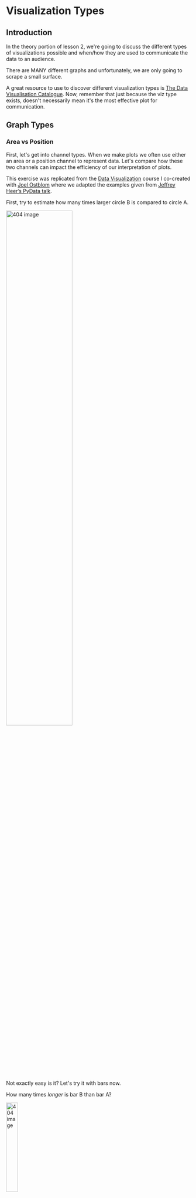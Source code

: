 #  Visualization Types 

## Introduction 

In the theory portion of lesson 2, we're going to discuss the different types of visualizations possible and when/how they are used to communicate the data to an audience. 

There are MANY different graphs and unfortunately, we are only going to scrape a small surface. 

A great resource to use to discover different visualization types is [The Data Visualisation Catalogue](https://datavizcatalogue.com/). Now, remember that just because the viz type exists, doesn't necessarily mean it's the most effective plot for communication. 

## Graph Types 

### Area vs Position

First, let's get into channel types. When we make plots we often use either an area or a position channel to represent data. Let's compare how these two channels can impact the efficiency of our interpretation of plots.  

This exercise was replicated from the [Data Visualization](https://viz-learn.mds.ubc.ca/en/module2) course I co-created with [Joel Ostblom](https://joelostblom.com/) where we adapted the examples given from [Jeffrey Heer’s PyData talk](https://www.youtube.com/watch?v=hsfWtPH2kDg). 

First, try to estimate how many times larger circle B is compared to circle A.


<img src="imgs/circles1.png"  width = "60%" alt="404 image" />


<br>
<br>


Not exactly easy is it? Let's try it with bars now. 

How many times *longer* is bar B than bar A?

<img src="imgs/bars1.png"  width = "25%" alt="404 image" />


<br>
<br>

Well, the answer is the same in both examples the bar B is 8 times longer than bar A and circle B is 8 times larger than the area of circle A. 

Even if you were right with both of these estimates, you would have likely found it easier to compare the length of the bars over the area of the circles. The other question that may come to mind is are you suppose to compare diameter, radius, or area? 

With bars, so long are the widths are the same the ambiguity is lower for comparing objects. 

This is something that really should be on your mind when using visualizations to communicate insights.  

### Pie Charts 

A pie chart is a circular graph (a pie 🥧 if you will) that is broken into slices to illustrate the numerical proportion of a whole.

In pie charts, the arc length, angle and area of each slice are proportional to the value it's representing.


<img src="imgs/pies.png"  width = "100%" alt="404 image" />


Pie charts generally work well when the values are easy fractions like a half or quarter or when the datasets are small but this figure has a bad reputation in data science and is often criticized by experts.  

This communication of information can instead be displayed with either a stacked bar chart or side-by-side bar charts. 


### Stacked Bar Charts 

Stacked bar charts communicate the same information as a pie chart however often it is argued that this is easier to compare values. 

Often stacked bar charts are ideal when there are only two categories since both segments will be easy to compare between categories.


<img src="imgs/stacked.png"  width = "100%" alt="404 image" />


### Side by Side Bars

The last option is if we simply displayed the information using position only and split up the categories into separate bars. 


<img src="imgs/sidebars.png"  width = "100%" alt="404 image" />


Here we can see not only the values of each category quickly and clearly but we don't have to do any hard approximation of how many times larger one category is from another. 



### Comparing Pie, Stacked Bar and Side by Side Bar Plots 

Clause Wike has the following useful table from his [Data Viz](https://clauswilke.com/dataviz/visualizing-proportions.html#a-case-for-pie-charts) resource that explains how the 3 types of plots can most effectively be used. 

<table>
<caption><span id="tab:pros-cons-pie-bar">Table from <a href="https://clauswilke.com/dataviz/visualizing-proportions.html#a-case-for-pie-charts">Clause Wilke's</a> </span> pros and cons of common approaches to visualizing proportions: pie charts, stacked bars, and side-by-side bars.</caption>
<colgroup>
<col width="34%">
<col width="21%">
<col width="21%">
<col width="21%">
</colgroup>
<thead>
<tr class="header">
<th></th>
<th align="center">Pie chart</th>
<th align="center">Stacked bars</th>
<th align="center">Side-by-side bars</th>
</tr>
</thead>
<tbody>
<tr class="odd">
<td>Clearly visualizes the data as proportions of a whole</td>
<td align="center">✔</td>
<td align="center">✔</td>
<td align="center">✖</td>
</tr>
<tr class="even">
<td>Allows easy visual comparison of the relative proportions</td>
<td align="center">✖</td>
<td align="center">✖</td>
<td align="center">✔</td>
</tr>
<tr class="odd">
<td>Visually emphasizes simple fractions, such as 1/2, 1/3, 1/4</td>
<td align="center">✔</td>
<td align="center">✖</td>
<td align="center">✖</td>
</tr>
<tr class="even">
<td>Looks visually appealing even for very small datasets</td>
<td align="center">✔</td>
<td align="center">✖</td>
<td align="center">✔</td>
</tr>
<tr class="odd">
<td>Works well when the whole is broken into many pieces</td>
<td align="center">✖</td>
<td align="center">✖</td>
<td align="center">✔</td>
</tr>
<tr class="even">
<td>Works well for the visualization of many sets of proportions or time series of proportions</td>
<td align="center">✖</td>
<td align="center">✔</td>
<td align="center">✖</td>
</tr>
</tbody>
</table>

My simple rule of thumb is when possible use side-by-side plots unless there are 2 categories where you want a quick identification of when a category is greater.

### 3-D

Ahhhh, The 3D plot. We mentioned this very quickly on the very first day of our course and we saw how changing the dimension of a plot visualizing the ESS of blood vessels increased the identification of low ESS from 71% to 91%. 

<img src="imgs/heart2.png"  width = "50%" alt="404 image" /><img src="imgs/heart3.png"  width = "50%" alt="404 image" />

This alone should be enough of an argument to explain why 3D plots should not be used unnecessarily.

The most common time to avoid 3-dimensional plots is in a bar or pie chart or when you have no way of rotating your plot to see all the views possible. 

Let's look at a clear example where this method is deceiving. 

<img src="imgs/bad-3d-barchart.png"  width = "70%" alt="404 image" />

[Source: Joel Ostblom](https://viz-learn.mds.ubc.ca/en/module2)

The values of each of these bars appear to have the values  A=0.7, B=1.7, C=2.7 and D=3.7.

However, in reality, the true values of A, B, C and D are 1,2,3, and 4 and it's only because of the angle and point of view of the plot, do we see deceiving values. 

This being said, 3D plots can be extremely communicative in animative plots or in topographical maps or when you have control over the view. 

### Scatter Plot

A scatter plot is a type of plot used to visualize 2 columns that both have continuous values.  

<img src="imgs/scatter1.png"  width = "50%" alt="404 image" />

Scatter plots are also used to observe relationships between variables.
For example, if when the values of x increases, the y values tend to increase, there appears to be a positive relationship between the 2 columns. 

<img src="https://mat117.wisconsin.edu/wp-content/uploads/2014/12/Sec-4.png"  width = "60%" alt="404 image" />

You'll likely be using these frequently as they are easy to interpret and they also can show the distribution of 2 columns simultaneously. (We will talk a little more about this later.)


### Line Graphs

You'll often see these when trying to visualize time as a variable. Time is a continuous feature usually plotted on the x-axis.

Data is plotted and a line is created to connect the data between intervals. 


<img src="imgs/line1.png"  width = "75%" alt="404 image" />


Line graphs are quite common in the wild because they are easy to understand.

Rarely, (if ever) will you see line graphs visualizing categorical data. 

Don't mistake line graphs with lines of best fit or trend lines. These are quite different. 


<img src="imgs/trend1.png"  width = "75%" alt="404 image" />

<br>
<br>

A trend line won't connect the data points and instead will find a suitable equation for a line that approximately represents the data as a straight line, whereas line graphs connect the data together. 

### Geographical 

When displaying data with a geospatial component we generally need to use some form of a map. We saw already that Tableau takes coordinates such as latitude and longitude and projects them onto a flat surface. 

<img src="imgs/geospace1.png"  width = "75%" alt="404 image" />

<br>
<br>

We also often colour different regions based on specific data values. These are called **Choropleth maps**. We will learn how to make these in Lesson 3. 

<img src="imgs/geospace2.png"  width = "75%" alt="404 image" />

<br>
<br>


## Quick Quiz

1. Between area and position, which is generally easier to compare when analyzing?
2. What is the name of the graph we use to compare proportions that is circular in shape? 
3. **True or False:** Plotting in 3D can distort the data depending on the view. 
4. **True or False:** There acceptable times to present a 3D plot.  
5. Which graph is used to visualize how the value of something changes over time?
6. **True or False:** Scatter plots are generally used to visualize the data of 2 discrete variables (columns).  
7. What is the name of a geospatial map where regions and certain areas are coloured or patterned in proportion to a column value or calculation?


<!--
```{admonition} Solutions!
:class: dropdown

1. Position
2. Pie chart
3. True
4. True
5. Line graph
6. False
7. Choropleth maps


```
-->


## Distributions 

Often when we are trying to understand our data better, we dive deeper into particular columns and examine how frequently certain values occur, or the range it spans over. 

Visualizing the distribution of these columns allows us to identify both of these measures. 

### Visualizing a Numeric Column

The simplest way to see how a column from a dataframe is distributed is by plotting all the values on a single axis. 

This is like a single axis of a scatter plot. 

<img src="imgs/dist1.png"  width = "100%" alt="404 image" />

<br>
<br>

Now, this looks fine with a few values but what happens when we have thousands or hundreds of thousands of rows?

<img src="imgs/dist2.png"  width = "100%" alt="404 image" />

<br>
<br>

It's now extremely difficult to make sense of the distribution as the points are all overlapping. 

We call this type of behaviour in plots "over-saturated".

So what can we use instead? 

#### Histograms 

We can instead group the values into bins and show the number of observations in each bin (the count) on the y-axis. 

This ends up looking like a bar chart but instead of a categorical column on one of the axis, we have displayed our continuous, numeric column into groups. 

<img src="imgs/hist1.png"  width = "85%" alt="404 image" />

<br>
<br>

This distribution could be potentially changed with different axis transformations but we can talk about that later on.

Some distributions have a bell shape distribution which we call "normal". Others can have many peaks or no peaks at all which we would call "uniform".

#### Density 

One of the problems with histograms is that we can vary the shape of the distribution depending on the width we assign to each bin. For example, the bins could be \$100 wide or \$500 wide and our distribution would then change.


<img src="imgs/hist2.png"  width = "85%" alt="404 image" />

<br>
<br>

A histogram is not completely unbias and when we have a small dataset, this can be much more problematic.

We often use histograms because they have been used for centuries now and easy to draw without too many problems. 

With our new age of technology though, we can use other plotting types that have less bias. 

The density plot is a solution to this!


<img src="https://clauswilke.com/dataviz/visualizing_distributions_I_files/figure-html/titanic-ages-dens1-1.png"  width = "75%" alt="404 image" />


Density plots visualize uses **kernel smoothing** to visualize the underlying probability distribution of the data.

Essentially we can create bell-shaped bins for the data instead of square ones in the histograms. These bell-shaped bins are called kernels and added up together to give a smooth distribution. 



Although we often call this a "density plot", the proper name is **Kernel Density Estimate** (KDE).

The funny thing about everything we said above is that Tableau does not facilitate the creation of density plots easily. Of course, there are workarounds for this but we have histograms to work with instead. 


### Visualizing 2 numeric columns 

If we want to compare the distributions of 2 numeric columns, the easiest plot to create would simply be a scatter plot! 


<img src="imgs/scatter2.png"  width = "75%" alt="404 image" />


We can also see the relationship between the two columns, the frequency of the values of each axis, as well as the range. 


### Visualizing the Distribution of Categorical Columns

We've seen that bar charts work as a method of displaying the number of observations for each category in a categorical column which is somewhat like a distribution but is most commonly referred to as just showing the counts of the categories. 


<img src="imgs/boxplot0.png"  width = "20%" alt="404 image" />

<br>
<br>

However, this only shows a single value for each category though whether it be the count, mean, median, etc and we know that can be quite restrictive. It will hide a lot of the variation that may be occurring in the data and potentially lead to incorrect analysis. 

So what can we use instead? 

#### Box Plot 

A boxplot is a graph that shows some key summary statistics and often outlying individual values.

<img src="imgs/boxplot1.png"  width = "20%" alt="404 image" />

<br>
<br>

Box plots will show not just the median value, but also the lower and upper quartiles, and often the min and max values or extreme values. 

<img src="https://datavizcatalogue.com/methods/images/anatomy/box_plot.png"  width = "55%" alt="404 image" />

[Source: https://datavizcatalogue.com](https://datavizcatalogue.com/methods/images/anatomy/box_plot.png)
<br>
<br>

- The middle line represents the data's median value. 
- The box is the data's interquartile range (IQR) which is the 25th to the 75th percentile.
- The **whiskers** often indicates the variability outside the upper and lower quartiles.
- Sometimes outliers are displayed as individual marks. 



#### Violin plot 

Although Tableau isn't capable of making violin plots in an easy straightforward way, it's important that we mention them. 

<img src="https://datavizcatalogue.com/methods/images/top_images/SVG/violin_plot.svg"  width = "90%" alt="404 image" />

[Source: https://datavizcatalogue.com](https://datavizcatalogue.com/methods/images/top_images/SVG/violin_plot.svg)
<br>
<br>

Boxplots are effective for showing multiple statistics, however, they are not effective in showing distributions with multiple peaks. 

<img src="https://d2f99xq7vri1nk.cloudfront.net/BoxViolinSmaller.gif"  width = "95%" alt="404 image" />

[Source: Justin Matejka, George Fitzmaurice](https://www.autodesk.com/research/publications/same-stats-different-graphs)
<br>
<br>

Violin plots essentially give us a rotated distribution of the data and help us interpret the data more effectively than a box plot. 


### Visualizing the distribution of 2 Categoric Columns 

Often we may want to see the number of observations that are in 2 specific columns. 

For example, if a movie genre is contained in 1 column, and the rating is a second column, how many movies in our data are of the "Action" genre and are rated 13A? 

You often will have questions that are dependent on knowing how many observations are present in 2 different column categories. 

#### Heatmaps

Heatmaps are a way to effectively visualize the counts of observations from two-dimensional categorical data.


<img src="imgs/heatmap1.png"  width = "75%" alt="404 image" />

<br>
<br>


In this heatmap, we can see that the consumer segment ships the majority of their orders with Standard Class. In fact for all segments, Standard Class appears to be the most frequent. 

We can really get a sense of our data when comparing 2 categorical columns, and heatmaps are an effective way to do so, however, they do not give the exact count for each colour tint so adjusting the plot accordingly could sometimes be helpful in some scenarios. 


<img src="imgs/heatmap2.png"  width = "75%" alt="404 image" />

#### Plots Using Marker Size 

We talked about how relying on a single colour channel to communicate information can pose some problems for those with colourblindness and it's often harder to see small variations in colour as we can with position or size channels. 

To accommodate for these issues, we can either add the values as we showed above or we can use size **AND** colour for these plots. 

<img src="imgs/heatmap3.png"  width = "75%" alt="404 image" />

<br>
<br>




## Quick Quiz

1. **True or False:** Using the same data, a histogram’s shape can change depending on the bin size.
2. **True or False:** When we are visualizing data from a single column, we are (usually) more interested in the shape/distribution in general, than individual points.
3. What does the middle line of a box plot represent?
4. Which visualization type can show multiple summary statistics of data as well as their distributions?  
5. What is another name for a density plot?
6. What plot type is most appropriate if we are interested in visualizing the relationship between two numeric/quantitative columns?



<!--
```{admonition} Solutions!
:class: dropdown

1. True
2. True
3. Median
4. Violin plot
5. Kernel Density Estimate (KDE)
6. Scatter plot

```
-->

